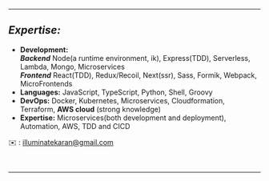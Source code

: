 <hr />

## _Expertise:_

- <strong>Development:</strong> <br/>
_**Backend**_ Node(a runtime environment, ik), Express(TDD), Serverless, Lambda, Mongo, Microservices <br/>
_**Frontend**_ React(TDD), Redux/Recoil, Next(ssr), Sass, Formik, Webpack, MicroFrontends
- <strong>Languages:</strong> JavaScript, TypeScript, Python, Shell, Groovy
- <strong>DevOps:</strong> Docker, Kubernetes, Microservices, Cloudformation, Terraform, __AWS cloud__ (strong knowledge)
- <strong>Expertise:</strong> Microservices(both development and deployment), Automation, AWS, TDD and CICD

✉️ : illuminatekaran@gmail.com

<br />
<hr />
